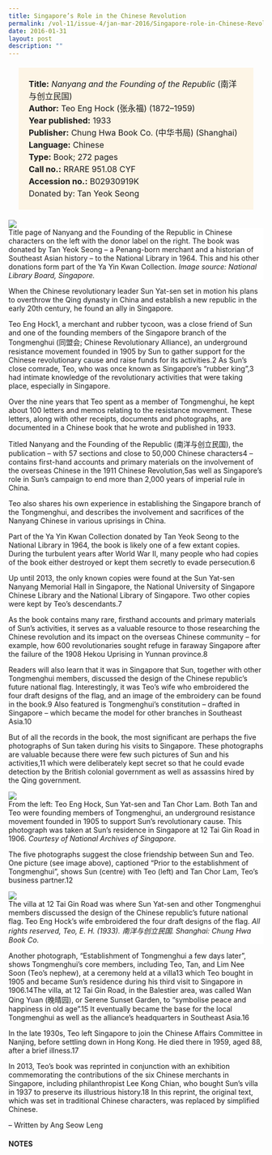 ```yaml
---
title: Singapore’s Role in the Chinese Revolution
permalink: /vol-11/issue-4/jan-mar-2016/Singapore-role-in-Chinese-Revolution
date: 2016-01-31
layout: post
description: ""
---
```

<span style="background-colour: #fdf5e6; padding: 20px; margin: 20px; background:#fdf5e6; display:block; font-size:1rem; line-height:1.5rem;"> 
	<b>Title:</b> <i>Nanyang and the Founding of the Republic </i>(南洋与创立民国)<br>
	<b>Author:</b> Teo Eng Hock (张永福)
(1872–1959)<br>
<b>Year published:</b> 1933<br>
<b>Publisher:</b> Chung Hwa Book Co. (中华书局) 
(Shanghai)<br>
<b>Language:</b> Chinese<br>
<b>Type:</b> Book; 272 pages<br>
<b>Call no.:</b> RRARE 951.08 CYF<br>
<b>Accession no.:</b> B02930919K<br>
Donated by:</b> Tan Yeok Seong
	</span>
	
<img src="/images/vol-11-issue-4/sg-role-in-chinese-revolution/R1.JPG">
<div style="background-color: white;">Title page of Nanyang and the Founding of the Republic in Chinese characters on the left with the donor label on the right. The book was donated by Tan Yeok Seong – a Penang-born merchant and a historian of Southeast Asian history – to the National Library in 1964. This and his other donations form part of the Ya Yin Kwan Collection. <i>Image source: National Library Board, Singapore.</i></div>

When the Chinese revolutionary leader Sun Yat-sen set in motion his plans to overthrow the Qing dynasty in China and establish a new republic in the early 20th century, he found an ally in Singapore.

Teo Eng Hock1, a merchant and rubber tycoon, was a close friend of Sun and one of the founding members of the Singapore branch of the Tongmenghui (同盟会; Chinese Revolutionary Alliance), an underground resistance movement founded in 1905 by Sun to gather support for the Chinese revolutionary cause and raise funds for its activities.2 As Sun’s close comrade, 
Teo, who was once known as Singapore’s “rubber king”,3 had intimate knowledge of the revolutionary activities that were taking place, especially in Singapore.

Over the nine years that Teo spent as a member of Tongmenghui, he kept about 100 letters and memos relating to the resistance movement. These letters, along with other receipts, documents and photographs, are documented in a Chinese book that he wrote and published in 1933.

Titled Nanyang and the Founding of the Republic (南洋与创立民国), the publication – with 57 sections and close to 50,000 Chinese characters4 – contains first-hand accounts and primary materials on the involvement of the overseas Chinese in the 1911 Chinese Revolution,5as well as Singapore’s role in Sun’s campaign to end more than 2,000 years of imperial rule in China.

Teo also shares his own experience in establishing the Singapore branch of the Tongmenghui, and describes the involvement and sacrifices of the Nanyang Chinese 
in various uprisings in China.

Part of the Ya Yin Kwan Collection donated by Tan Yeok Seong to the National Library in 1964, the book is likely one of a few extant copies. During the turbulent years after World War II, many people who had copies of the book either destroyed or kept them secretly to evade persecution.6

Up until 2013, the only known copies were found at the Sun Yat-sen Nanyang Memorial Hall in Singapore, the National University of Singapore Chinese Library and the National Library of Singapore. Two other copies were kept by Teo’s descendants.7

As the book contains many rare, firsthand accounts and primary materials of Sun’s activities, it serves as a valuable resource to those researching the Chinese revolution and its impact on the overseas Chinese community – for example, how 600 revolutionaries sought refuge in faraway Singapore after the failure of the 1908 Hekou Uprising in Yunnan province.8

Readers will also learn that it was in Singapore that Sun, together with other Tongmenghui members, discussed the design of the Chinese republic’s future national flag. 
Interestingly, it was Teo’s wife who embroidered the four draft designs of the flag, and an image of the embroidery can be found in the book.9 Also featured is Tongmenghui’s constitution – drafted in Singapore – which became the model for other branches in 
Southeast Asia.10

But of all the records in the book, the most significant are perhaps the five photographs of Sun taken during his visits to Singapore. These photographs are valuable 
because there were few such pictures of Sun and his activities,11 which were deliberately kept secret so that he could evade detection by the British colonial government as well as assassins hired by the Qing government.

<img src="/images/vol-11-issue-4/sg-role-in-chinese-revolution/R2.JPG">
<div style="background-color: white;"> From the left: Teo Eng Hock, Sun Yat-sen and Tan Chor Lam. Both Tan 
and Teo were founding members of Tongmenghui, an underground resistance movement founded in 1905 to support Sun’s revolutionary cause. This photograph was taken at Sun’s residence in Singapore at 12 Tai Gin Road in 1906. <i>Courtesy of National Archives of Singapore.</i></div>

The five photographs suggest the close friendship between Sun and Teo. One picture (see image above), captioned “Prior to the establishment of Tongmenghui”, shows Sun (centre) with Teo (left) and Tan Chor Lam, 
Teo’s business partner.12

<img src="/images/vol-11-issue-4/sg-role-in-chinese-revolution/R3.JPG">
<div style="background-color: white;"> The villa at 12 Tai Gin Road was where Sun Yat-sen and other Tongmenghui members discussed the design of the Chinese republic’s future national flag. Teo Eng Hock’s wife embroidered the four draft designs of the flag. <i>All rights reserved, Teo, E. H. (1933). 南洋与创立民国. Shanghai: Chung Hwa Book Co.</i></div>

Another photograph, “Establishment of Tongmenghui a few days later”, shows Tongmenghui’s core members, including Teo, Tan, and Lim Nee Soon (Teo’s nephew), at a ceremony held at a villa13 which Teo bought in 1905 and became Sun’s residence during his third visit to Singapore in 1906.14The villa, at 12 Tai Gin Road, in the Balestier area, was called Wan Qing Yuan (晚晴园), or Serene Sunset Garden, to “symbolise peace and happiness in old age”.15 It eventually became the base for the local Tongmenghui as well as the alliance’s headquarters in Southeast Asia.16

In the late 1930s, Teo left Singapore to join the Chinese Affairs Committee in Nanjing, before settling down in Hong Kong. He died there in 1959, aged 88, after a brief 
illness.17

In 2013, Teo’s book was reprinted in conjunction with an exhibition commemorating the contributions of the six Chinese merchants in Singapore, including philanthropist 
Lee Kong Chian, who bought Sun’s villa in 1937 to preserve its illustrious history.18 In this reprint, the original text, which was set in traditional Chinese characters, was replaced by simplified Chinese. 

– Written by Ang Seow Leng

#### **NOTES**
[^1]:Song, O. S. (1984). [*One hundred years’ history of the Chinese in Singapore*](http://eservice.nlb.gov.sg/item_holding_s.aspx?bid=4082287) (p. 34). Singapore: Oxford University Press. Call no.: RSING 959.57 SON-[HIS]
[^2]:陈丁辉 (2013). [*南洋与创立民国*](http://eservice.nlb.gov.sg/item_holding_s.aspx?bid=200730355)  (p. 2). 新加坡: 晚晴园孙中山南洋记念馆. Call no.: RSING 951.08 ZYF; *Tongmenghui*. (2008, April 2). Retrieved from New World Encyclopedia website.
[^3]:[‘Rubber King’ comes back](http://eresources.nlb.gov.sg/newspapers/Digitised/Article/straitstimes19371012-1.2.67.aspx). (1937, October 12). *The Straits Times*, p. 12. Retrieved from NewspaperSG.
[^4]:[陈丁辉](http://eservice.nlb.gov.sg/item_holding_s.aspx?bid=200730355), 2013, p. vii.
[^5]:The 1911 Chinese Revolution overthrew the Qing dynasty and established the Republic of China, thereby ending imperial rule in China. See Office of the Historian (n.d.). *The Chinese Revolution of 1911*. Retrieved from U.S. Department of State Office of the Historian website. 
[^6]:谢燕燕. (2013, December 12). 王赓武教授: 从一本书的际遇感受时代变迁. *Lianhe Zaobao*. Retrieved from Zaobao.sg website.
[^7]:谢燕燕. (2013, December 11). 《南洋与创立民国》将重新面世晚晴园实现张永福遗愿. *Lianhe Zaobao*. Retrieved from Zaobao.sg website.
[^8]:[陈丁辉](http://eservice.nlb.gov.sg/item_holding_s.aspx?bid=200730355), 2013, pp. vii–ix.
[^9]:张永福著. (2013). *南洋与创立民国* (p. IX). 陈丁辉主编. 新加坡: 晚晴园孙中山南洋记念馆. Call No.: RSING 951.08 ZYF
[^10]:Tan B. H. (1988, July 28). [Villa of revolutionaries](http://eresources.nlb.gov.sg/newspapers/Digitised/Article/straitstimes19880728-1.2.60.9.1.aspx). *The Straits Times*, p. 5. Retrieved from NewspaperSG.
[^11]:[The Straits Times](http://eresources.nlb.gov.sg/newspapers/Digitised/Article/straitstimes19880728-1.2.60.9.1.aspx), 28 Jul 1988, p. 5.
[^12]:[The Straits Times](http://eresources.nlb.gov.sg/newspapers/Digitised/Article/straitstimes19880728-1.2.60.9.1.aspx), 28 Jul 1988. p. 5; 陈丁辉, 2013, p. 5.
[^13]:The Straits Times, 28 Jul 1988. p. 5; 陈丁辉, 2013, p. 10.
[^14]:Rear-Adm Teo goes down memory lane. (1995, November 26). The Straits Times, p. 1. Retrieved from NewspaperSG.
[^15]:	It’s housed soldiers, mistress and tycoons. (2001, November 12). The Straits Times, p. 4. Retrieved from NewspaperSG.
[^16]:Hall of fame. (2005, December 29). The Straits Times, p. 5. Retrieved from NewspaperSG.
[^17]:Former Singapore ‘Rubber King’ dies in Hong Kong. (1959, April 11). The Straits Times, p. 2. Retrieved from NewspaperSG; 张永福, 2013, p. VII.
[^18]:Huang, L. (2013, December 13). Six saved villa for Sun. The Straits Times. Retrieved from Factiva via NLB’s eResources website.